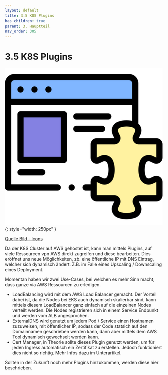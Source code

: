 ```yaml
---
layout: default
title: 3.5 K8S Plugins
has_children: true
parent: 3. Hauptteil
nav_order: 305
---
```


# 3.5 K8S Plugins

![Plugins](../ressources/icons/plugin.png){: style="width: 250px" }

[Quelle Bild - Icons](../anhang/600-quellen.html#64-icons)

Da der K8S Cluster auf AWS gehostet ist, kann man mittels Plugins, auf viele Ressourcen vpn AWS direkt zugreifen und diese bearbeiten.
Dies eröffnet uns neue Möglichkeiten, zb. eine öffentliche IP mit DNS Eintrag, welcher sich dynamisch ändert. Z.B. im Falle eines Upscaling / Downscaling eines Deployment.

Momentan haben wir zwei Use-Cases, bei welchen es mehr Sinn macht, dass ganze via AWS Ressourcen zu erledigen.

* LoadBalancing wird mit dem AWS Load Balancer gemacht. Der Vorteil dabei ist, da die Nodes bei EKS auch dynamisch skalierbar sind, kann mittels diesem LoadBalancer ganz einfach auf die einzelnen Nodes verteilt werden. Die Nodes registrieren sich in einem Service Endpunkt und werden vom ALB angesprochen.
* ExternalDNS wird genutzt um jedem Pod / Service einen Hostnamen zuzuweisen, mit öffentlicher IP, sodass der Code statsich auf den Domainnamen geschrieben werden kann, dann aber mittels dem AWS Tool dynamisch gewechselt werden kann.
* Cert Manager, in Theorie sollte dieses Plugin genutzt werden, um für jeden Ingress automatisch ein Zertifikat zu erstellen. Jedoch funktioniert dies nicht so richtig. Mehr Infos dazu im Unterartikel.

Sollten in der Zukunft noch mehr Plugins hinzukommen, werden diese hier beschrieben.
